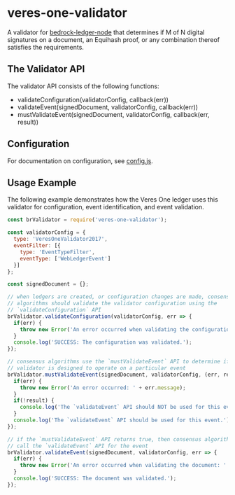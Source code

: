 # veres-one-validator

A validator for [bedrock-ledger-node] that determines if M of N
digital signatures on a document, an Equihash proof, or any combination
thereof satisfies the requirements.

## The Validator API

The validator API consists of the following functions:

- validateConfiguration(validatorConfig, callback(err))
- validateEvent(signedDocument, validatorConfig, callback(err))
- mustValidateEvent(signedDocument, validatorConfig, callback(err, result))

## Configuration

For documentation on configuration, see [config.js](./lib/config.js).

## Usage Example

The following example demonstrates how the Veres One ledger uses
this validator for configuration, event identification, and event validation.

```javascript
const brValidator = require('veres-one-validator');

const validatorConfig = {
  type: 'VeresOneValidator2017',
  eventFilter: [{
    type: 'EventTypeFilter',
    eventType: ['WebLedgerEvent']
  }]
};

const signedDocument = {};

// when ledgers are created, or configuration changes are made, consensus
// algorithms should validate the validator configuration using the
// `validateConfiguration` API
brValidator.validateConfiguration(validatorConfig, err => {
  if(err) {
    throw new Error('An error occurred when validating the configuration: ' + err.message);
  }
  console.log('SUCCESS: The configuration was validated.');
});

// consensus algorithms use the `mustValidateEvent` API to determine if this
// validator is designed to operate on a particular event
brValidator.mustValidateEvent(signedDocument, validatorConfig, (err, result) => {
  if(err) {
    throw new Error('An error occurred: ' + err.message);
  }
  if(!result) {
    console.log('The `validateEvent` API should NOT be used for this event.');
  }
  console.log('The `validateEvent` API should be used for this event.');
});

// if the `mustValidateEvent` API returns true, then consensus algorithms should
// call the `validateEvent` API for the event
brValidator.validateEvent(signedDocument, validatorConfig, err => {
  if(err) {
    throw new Error('An error occurred when validating the document: ' + err.message);
  }
  console.log('SUCCESS: The document was validated.');
});
```

[bedrock-ledger-node]: https://github.com/digitalbazaar/bedrock-ledger-node
